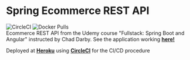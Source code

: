 # Spring Ecommerce REST API

![CircleCI](https://circleci.com/gh/victorgrubio/backend-ecommerce-springboot.svg?style=svg)
![Docker Pulls](https://img.shields.io/docker/pulls/victorgrubio/ecommerce-backend-spring)
<br>Ecommerce REST API from the Udemy course "Fullstack: Spring Boot and Angular" instructed by Chad Darby. See the application working [**here!**](https://ecommerce-app.victorgarciarubio.com)

Deployed at [**Heroku**](https://heroku.com) using [**CircleCI**](https://circleci.com) for the CI/CD procedure